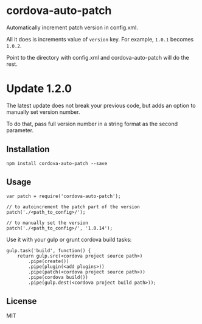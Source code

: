 # cordova-auto-patch

  Automatically increment patch version in config.xml.

All it does is increments value of `version` key. For example, `1.0.1` becomes `1.0.2`.

Point to the directory with config.xml and cordova-auto-patch will do the rest.


# Update 1.2.0

The latest update does not break your previous code, but adds an option to manually set version number.

To do that, pass full version number in a string format as the second parameter.


## Installation
    npm install cordova-auto-patch --save

## Usage
    var patch = require('cordova-auto-patch');
    
    // to autoincrement the patch part of the version
    patch('./<path_to_config>/');

    // to manually set the version
    patch('./<path_to_config>/', '1.0.14');

Use it with your gulp or grunt cordova build tasks:

    gulp.task('build', function() {
        return gulp.src(<cordova project source path>)
            .pipe(create())
            .pipe(plugin(<add plugins>))
            .pipe(patch(<cordova project source path>))
            .pipe(cordova build())
            .pipe(gulp.dest(<cordova project build path>));

## License

MIT
